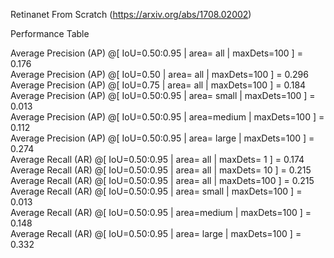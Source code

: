 Retinanet From Scratch (https://arxiv.org/abs/1708.02002)

Performance Table 

Average Precision  (AP) @[ IoU=0.50:0.95 | area=   all | maxDets=100 ] = 0.176  
Average Precision  (AP) @[ IoU=0.50      | area=   all | maxDets=100 ] = 0.296  
Average Precision  (AP) @[ IoU=0.75      | area=   all | maxDets=100 ] = 0.184  
Average Precision  (AP) @[ IoU=0.50:0.95 | area= small | maxDets=100 ] = 0.013  
Average Precision  (AP) @[ IoU=0.50:0.95 | area=medium | maxDets=100 ] = 0.112  
Average Precision  (AP) @[ IoU=0.50:0.95 | area= large | maxDets=100 ] = 0.274  
Average Recall     (AR) @[ IoU=0.50:0.95 | area=   all | maxDets=  1 ] = 0.174  
Average Recall     (AR) @[ IoU=0.50:0.95 | area=   all | maxDets= 10 ] = 0.215  
Average Recall     (AR) @[ IoU=0.50:0.95 | area=   all | maxDets=100 ] = 0.215  
Average Recall     (AR) @[ IoU=0.50:0.95 | area= small | maxDets=100 ] = 0.013  
Average Recall     (AR) @[ IoU=0.50:0.95 | area=medium | maxDets=100 ] = 0.148  
Average Recall     (AR) @[ IoU=0.50:0.95 | area= large | maxDets=100 ] = 0.332  
